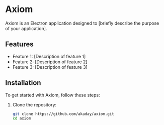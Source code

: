 # Axiom

Axiom is an Electron application designed to [briefly describe the purpose of your application].

## Features

- Feature 1: [Description of feature 1]
- Feature 2: [Description of feature 2]
- Feature 3: [Description of feature 3]

## Installation

To get started with Axiom, follow these steps:

1. Clone the repository:
   ```bash
   git clone https://github.com/akaday/axiom.git
   cd axiom
